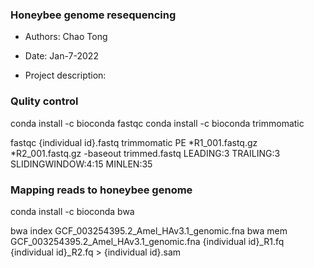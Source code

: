### Honeybee genome resequencing

- Authors: Chao Tong
- Date: Jan-7-2022

- Project description:

### Qulity control
conda install -c bioconda fastqc
conda install -c bioconda trimmomatic

fastqc {individual id}.fastq
trimmomatic PE *R1_001.fastq.gz *R2_001.fastq.gz -baseout trimmed.fastq LEADING:3 TRAILING:3 SLIDINGWINDOW:4:15 MINLEN:35

### Mapping reads to honeybee genome
conda install -c bioconda bwa

bwa index GCF_003254395.2_Amel_HAv3.1_genomic.fna
bwa mem GCF_003254395.2_Amel_HAv3.1_genomic.fna {individual id}_R1.fq {individual id}_R2.fq > {individual id}.sam





